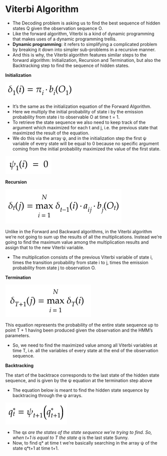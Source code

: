 # Viterbi Algorithm

* The Decoding problem is asking us to find the best sequence of hidden states Q given the observation sequence O.
* Like the forward algorithm, Viterbi is a kind of dynamic programming
that makes uses of a dynamic programming trellis.
* **Dynamic programming**: it refers to simplifying a complicated problem by breaking it down into simpler sub-problems in a recursive manner.
* And this is why, the Viterbi algorithm features similar steps to the forward algorithm: Initialization, Recursion and Termination, but also the Backtracking step to find the sequence of hidden states.


**Initialization**

![Initialization](https://github.com/siddarthjha/Hidden-Markov-Model-Java/blob/master/images/9.png)

* It’s the same as the initialization equation of the Forward Algorithm.
* Here we multiply the initial probability of state i by the emission probability from state i to observable O at time t = 1.
* To retrieve the state sequence we also need to keep track of the argument which maximized for each t and j, i.e. the previous state that maximized the result of the equation.
* We do this via the array ψ, and in the initialization step the first ψ variable of every state will be equal to 0 because no specific argument coming from the initial probability maximized the value of the first state.

![](https://github.com/siddarthjha/Hidden-Markov-Model-Java/blob/master/images/13.png)



**Recursion**

![Recursion](https://github.com/siddarthjha/Hidden-Markov-Model-Java/blob/master/images/10.png)

Unlike in the Forward and Backward algorithms, in the Viterbi algorithm we’re not going to sum up the results of all the multiplications. Instead we’re going to find the maximum value among the multiplication results and assign that to the new Viterbi variable.
* The multiplication consists of the previous Viterbi variable of state i, times the transition probability from state i to j, times the emission probability from state j to observation O.


**Termination**

![Termination](https://github.com/siddarthjha/Hidden-Markov-Model-Java/blob/master/images/12.png)

This equation represents the probability of the entire state sequence up to point T + 1 having been produced given the observation and the HMM’s parameters.
* So, we need to find the maximized value among all Viterbi variables at time T, i.e. all the variables of every state at the end of the observation sequence.

**Backtracking**

The start of the backtrace corresponds to the last state of the hidden state sequence, and is given by the ψ equation at the termination step above
* The equation below is meant to find the hidden state sequence by backtracing through the ψ arrays.

![Backtracking](https://github.com/siddarthjha/Hidden-Markov-Model-Java/blob/master/images/11.png)

* The q*s are the states of the state sequence we’re trying to find. So, when t+1 is equal to T the state q* is the last state Sunny.
* Now, to find q* at time t we’re basically searching in the array ψ of the state q*t+1 at time t+1.



